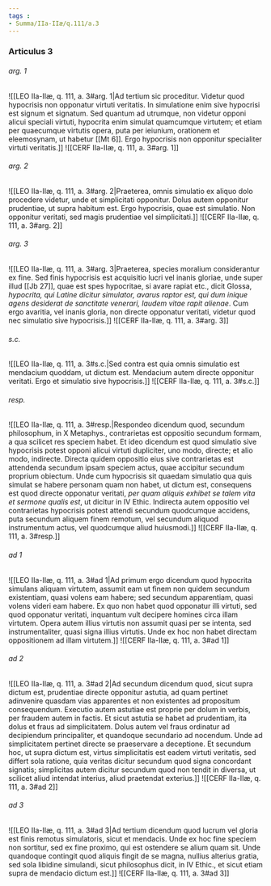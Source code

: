 ```yaml
---
tags : 
- Summa/IIa-IIæ/q.111/a.3
---
```


### Articulus 3

###### arg. 1
![[LEO IIa-IIæ, q. 111, a. 3#arg. 1|Ad tertium sic proceditur. Videtur quod hypocrisis non opponatur virtuti veritatis. In simulatione enim sive hypocrisi est signum et signatum. Sed quantum ad utrumque, non videtur opponi alicui speciali virtuti, hypocrita enim simulat quamcumque virtutem; et etiam per quaecumque virtutis opera, puta per ieiunium, orationem et eleemosynam, ut habetur [[Mt 6]]. Ergo hypocrisis non opponitur specialiter virtuti veritatis.]]
![[CERF IIa-IIæ, q. 111, a. 3#arg. 1]]

###### arg. 2
![[LEO IIa-IIæ, q. 111, a. 3#arg. 2|Praeterea, omnis simulatio ex aliquo dolo procedere videtur, unde et simplicitati opponitur. Dolus autem opponitur prudentiae, ut supra habitum est. Ergo hypocrisis, quae est simulatio. Non opponitur veritati, sed magis prudentiae vel simplicitati.]]
![[CERF IIa-IIæ, q. 111, a. 3#arg. 2]]

###### arg. 3
![[LEO IIa-IIæ, q. 111, a. 3#arg. 3|Praeterea, species moralium considerantur ex fine. Sed finis hypocrisis est acquisitio lucri vel inanis gloriae, unde super illud [[Jb 27]], quae est spes hypocritae, si avare rapiat etc., dicit Glossa, *hypocrita, qui Latine dicitur simulator, avarus raptor est, qui dum inique agens desiderat de sanctitate venerari, laudem vitae rapit alienae*. Cum ergo avaritia, vel inanis gloria, non directe opponatur veritati, videtur quod nec simulatio sive hypocrisis.]]
![[CERF IIa-IIæ, q. 111, a. 3#arg. 3]]

###### s.c.
![[LEO IIa-IIæ, q. 111, a. 3#s.c.|Sed contra est quia omnis simulatio est mendacium quoddam, ut dictum est. Mendacium autem directe opponitur veritati. Ergo et simulatio sive hypocrisis.]]
![[CERF IIa-IIæ, q. 111, a. 3#s.c.]]

###### resp.
![[LEO IIa-IIæ, q. 111, a. 3#resp.|Respondeo dicendum quod, secundum philosophum, in X Metaphys., contrarietas est oppositio secundum formam, a qua scilicet res speciem habet. Et ideo dicendum est quod simulatio sive hypocrisis potest opponi alicui virtuti dupliciter, uno modo, directe; et alio modo, indirecte. Directa quidem oppositio eius sive contrarietas est attendenda secundum ipsam speciem actus, quae accipitur secundum proprium obiectum. Unde cum hypocrisis sit quaedam simulatio qua quis simulat se habere personam quam non habet, ut dictum est, consequens est quod directe opponatur veritati, *per quam aliquis exhibet se talem vita et sermone qualis est*, ut dicitur in IV Ethic. Indirecta autem oppositio vel contrarietas hypocrisis potest attendi secundum quodcumque accidens, puta secundum aliquem finem remotum, vel secundum aliquod instrumentum actus, vel quodcumque aliud huiusmodi.]]
![[CERF IIa-IIæ, q. 111, a. 3#resp.]]

###### ad 1
![[LEO IIa-IIæ, q. 111, a. 3#ad 1|Ad primum ergo dicendum quod hypocrita simulans aliquam virtutem, assumit eam ut finem non quidem secundum existentiam, quasi volens eam habere; sed secundum apparentiam, quasi volens videri eam habere. Ex quo non habet quod opponatur illi virtuti, sed quod opponatur veritati, inquantum vult decipere homines circa illam virtutem. Opera autem illius virtutis non assumit quasi per se intenta, sed instrumentaliter, quasi signa illius virtutis. Unde ex hoc non habet directam oppositionem ad illam virtutem.]]
![[CERF IIa-IIæ, q. 111, a. 3#ad 1]]

###### ad 2
![[LEO IIa-IIæ, q. 111, a. 3#ad 2|Ad secundum dicendum quod, sicut supra dictum est, prudentiae directe opponitur astutia, ad quam pertinet adinvenire quasdam vias apparentes et non existentes ad propositum consequendum. Executio autem astutiae est proprie per dolum in verbis, per fraudem autem in factis. Et sicut astutia se habet ad prudentiam, ita dolus et fraus ad simplicitatem. Dolus autem vel fraus ordinatur ad decipiendum principaliter, et quandoque secundario ad nocendum. Unde ad simplicitatem pertinet directe se praeservare a deceptione. Et secundum hoc, ut supra dictum est, virtus simplicitatis est eadem virtuti veritatis, sed differt sola ratione, quia veritas dicitur secundum quod signa concordant signatis; simplicitas autem dicitur secundum quod non tendit in diversa, ut scilicet aliud intendat interius, aliud praetendat exterius.]]
![[CERF IIa-IIæ, q. 111, a. 3#ad 2]]

###### ad 3
![[LEO IIa-IIæ, q. 111, a. 3#ad 3|Ad tertium dicendum quod lucrum vel gloria est finis remotus simulatoris, sicut et mendacis. Unde ex hoc fine speciem non sortitur, sed ex fine proximo, qui est ostendere se alium quam sit. Unde quandoque contingit quod aliquis fingit de se magna, nullius alterius gratia, sed sola libidine simulandi, sicut philosophus dicit, in IV Ethic., et sicut etiam supra de mendacio dictum est.]]
![[CERF IIa-IIæ, q. 111, a. 3#ad 3]]


